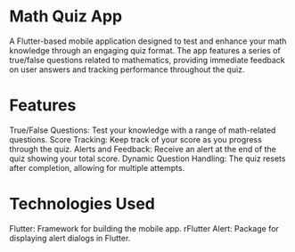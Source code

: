 # Math Quiz App

A Flutter-based mobile application designed to test and enhance your math knowledge through an engaging quiz format. The app features a series of true/false questions related to mathematics, providing immediate feedback on user answers and tracking performance throughout the quiz.

# Features

True/False Questions: Test your knowledge with a range of math-related questions.
Score Tracking: Keep track of your score as you progress through the quiz.
Alerts and Feedback: Receive an alert at the end of the quiz showing your total score.
Dynamic Question Handling: The quiz resets after completion, allowing for multiple attempts.

# Technologies Used

Flutter: Framework for building the mobile app.
rFlutter Alert: Package for displaying alert dialogs in Flutter.
